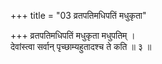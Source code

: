 +++
title = "03 व्रतपतिमधिपतिं मधुकृता"

+++
व्रतपतिमधिपतिं मधुकृता मधुपतिम् ।  
देवांस्त्वा सर्वान् पृच्छाम्यहुतादश्च ते कति ॥ ३ ॥